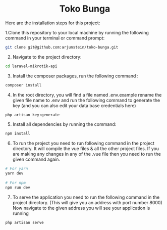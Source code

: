 <h1 align="center">
Toko Bunga
</h1>

<p align="left">
Here are the installation steps for this project:
</p>

1.Clone this repository to your local machine by running the following command in your terminal or command prompt:


```bash
git clone git@github.com:arjunstein/toko-bunga.git
```

2. Navigate to the project directory:
```bash
cd laravel-mikrotik-api
```
3. Install the composer packages, run the following command :
```bash
composer install
```
4. In the root directory, you will find a file named .env.example rename the given file name to .env and run the following command to generate the key (and you can also edit your data base credentials here)
```bash
php artisan key:generate
```
5. Install all dependencies by running the command:
```bash
npm install
```
6. To run the project you need to run following command in the project directory. It will compile the vue files & all the other project files. If you are making any changes in any of the .vue file then you need to run the given command again.

```bash
# For yarn
yarn dev
    
# For npm
npm run dev
```
7. To serve the application you need to run the following command in the project directory. (This will give you an address with port number 8000)
Now navigate to the given address you will see your application is running 

```bash
php artisan serve
```

